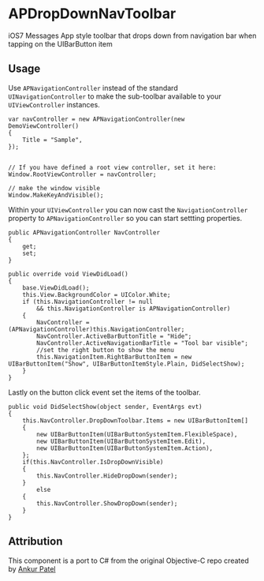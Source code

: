APDropDownNavToolbar
====================

iOS7 Messages App style toolbar that drops down from navigation bar when tapping on the UIBarButton item
  
Usage  
----
  
Use `APNavigationController` instead of the standard `UINavigationController` to make the sub-toolbar available to your `UIViewController` instances.  

	var navController = new APNavigationController(new DemoViewController()
	{
		Title = "Sample",
	});
		

	// If you have defined a root view controller, set it here:
	Window.RootViewController = navController;
	
	// make the window visible
	Window.MakeKeyAndVisible();
  
Within your `UIViewController` you can now cast the `NavigationController` property to `APNavigationController` so you can start settting properties.  

	public APNavigationController NavController 
	{
		get;
		set;
	}
	
	public override void ViewDidLoad()
	{
		base.ViewDidLoad();
		this.View.BackgroundColor = UIColor.White;
		if (this.NavigationController != null 
			&& this.NavigationController is APNavigationController)
		{
			NavController = (APNavigationController)this.NavigationController;
			NavController.ActiveBarButtonTitle = "Hide";
			NavController.ActiveNavigationBarTitle = "Tool bar visible";
			//set the right button to show the menu
			this.NavigationItem.RightBarButtonItem = new UIBarButtonItem("Show", UIBarButtonItemStyle.Plain, DidSelectShow);
		}
	}  
		
Lastly on the button click event set the items of the toolbar. 

	public void DidSelectShow(object sender, EventArgs evt)
	{
		this.NavController.DropDownToolbar.Items = new UIBarButtonItem[]
		{
			new UIBarButtonItem(UIBarButtonSystemItem.FlexibleSpace),
			new UIBarButtonItem(UIBarButtonSystemItem.Edit),
			new UIBarButtonItem(UIBarButtonSystemItem.Action),
		};
	    if(this.NavController.IsDropDownVisible)
		{
			this.NavController.HideDropDown(sender);
		}
	        else
		{
			this.NavController.ShowDropDown(sender);
		}
	}
	
	
Attribution  
----
  
This component is a port to C# from the original Objective-C repo created by [Ankur Patel](https://github.com/ankurp/APDropDownNavToolbar)
	
	
 

